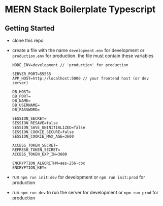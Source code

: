# MERN Stack Boilerplate Typescript

## Getting Started
- clone this repo
- create a file with the name `development.env` for development or `production.env` for production. the file must contain these variables
  ```
  NODE_ENV=development // 'production' for production

  SERVER_PORT=55555
  APP_HOST=http://localhost:5000 // your frontend host (or dev server)  

  DB_HOST=
  DB_PORT=
  DB_NAME=
  DB_USERNAME=
  DB_PASSWORD=

  SESSION_SECRET=
  SESSION_RESAVE=false
  SESSION_SAVE_UNINITIALIZED=false
  SESSION_COOKIE_SECURE=false
  SESSION_COOKIE_MAX_AGE=3600

  ACCESS_TOKEN_SECRET=
  REFRESH_TOKEN_SECRET=
  ACCESS_TOKEN_EXP_IN=3600

  ENCRYPTION_ALGORITHM=aes-256-cbc
  ENCRYPTION_KEY=
  ```

- run `npm run init:dev` for development or `npm run init:prod` for production
- run `npm run dev` to run the server for development or `npm run prod` for production
